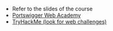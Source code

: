 - Refer to the slides of the course
- [Portswigger Web Academy](https://portswigger.net/web-security/learning-path)
- [TryHackMe (look for web challenges)](https://tryhackme.com/)
